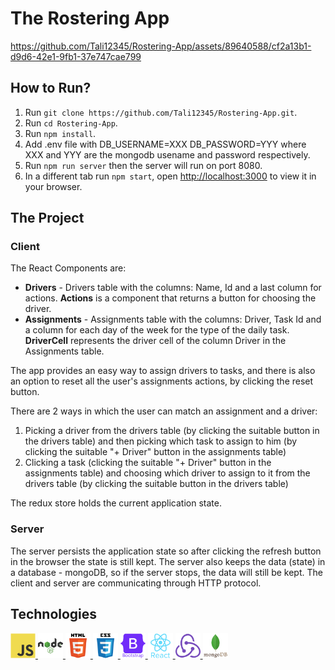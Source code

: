 # The Rostering App



https://github.com/Tali12345/Rostering-App/assets/89640588/cf2a13b1-d9d6-42e1-9fb1-37e747cae799



## How to Run?
1. Run `git clone https://github.com/Tali12345/Rostering-App.git`.
2. Run `cd Rostering-App`.
3. Run `npm install`.
4. Add .env file with DB_USERNAME=XXX DB_PASSWORD=YYY where XXX and YYY are the mongodb usename and password respectively.
5. Run `npm run server` then the server will run on port 8080.
6. In a different tab run `npm start`, open [http://localhost:3000](http://localhost:3000) to view it in your browser.

## The Project

### Client
The React Components are:
- **Drivers** - Drivers table with the columns: Name, Id and a last column for actions. **Actions** is a component that returns a button for choosing the driver.
- **Assignments** - Assignments table with the columns: Driver, Task Id and a column for each day of the week for the type of the daily task. **DriverCell** represents the driver cell of the column Driver in the Assignments table.

The app provides an easy way to assign drivers to tasks, and there is also an option to reset all the user's assignments actions, by clicking the reset button.

There are 2 ways in which the user can match an assignment and a driver:
1. Picking a driver from the drivers table (by clicking the suitable button in the drivers table) and then picking which task to assign to him (by clicking the suitable "+ Driver" button in the assignments table)
2. Clicking a task (clicking the suitable "+ Driver" button in the assignments table) and choosing which driver to assign to it from the drivers table (by clicking the suitable button in the drivers table)

The redux store holds the current application state. 

### Server
The server persists the application state so after clicking the refresh button in the browser the state is still kept. 
The server also keeps the data (state) in a database - mongoDB, so if the server stops, the data will still be kept.
The client and server are communicating through HTTP protocol.

## Technologies
<a href="https://developer.mozilla.org/en-US/docs/Web/JavaScript" target="_blank"> <img src="https://raw.githubusercontent.com/devicons/devicon/master/icons/javascript/javascript-original.svg" alt="javascript" width="40" height="40"/> </a> 
<a href="https://nodejs.org" target="_blank" rel="noreferrer"> <img src="https://raw.githubusercontent.com/devicons/devicon/master/icons/nodejs/nodejs-original-wordmark.svg" alt="nodejs" width="40" height="40"/> </a>
<a href="https://www.w3.org/html/" target="_blank"> <img src="https://raw.githubusercontent.com/devicons/devicon/master/icons/html5/html5-original-wordmark.svg" alt="html5" width="40" height="40"/> </a> 
<a href="https://www.w3schools.com/css/" target="_blank"> <img src="https://raw.githubusercontent.com/devicons/devicon/master/icons/css3/css3-original-wordmark.svg" alt="css3" width="40" height="40"/> </a>
<a href="https://getbootstrap.com" target="_blank" rel="noreferrer"> <img src="https://raw.githubusercontent.com/devicons/devicon/master/icons/bootstrap/bootstrap-plain-wordmark.svg" alt="bootstrap" width="40" height="40"/> </a>
<a href="https://reactjs.org/" target="_blank" rel="noreferrer"> <img src="https://raw.githubusercontent.com/devicons/devicon/master/icons/react/react-original-wordmark.svg" alt="react" width="40" height="40"/> </a>
<a href="https://redux.js.org/" target="_blank" rel="noreferrer"> <img src="https://github.com/devicons/devicon/blob/master/icons/redux/redux-original.svg" alt="redux" width="40" height="40"/> </a>
<a href="https://www.mongodb.com/" target="_blank"> <img src="https://github.com/devicons/devicon/blob/master/icons/mongodb/mongodb-original-wordmark.svg" alt="mongodb" width="40" height="40"/> </a>  
